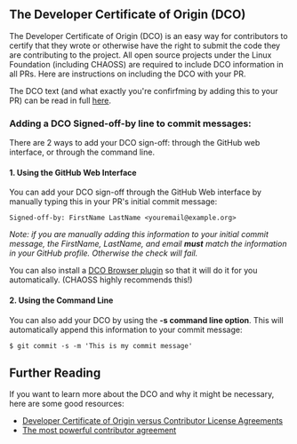 ##  The Developer Certificate of Origin (DCO) 

The Developer Certificate of Origin (DCO) is an easy way for contributors to certify that they wrote or otherwise have the right to submit the code they are contributing to the project. All open source projects under the Linux Foundation (including CHAOSS) are required to include DCO information in all PRs. Here are instructions on including the DCO with your PR.

The DCO text (and what exactly you're confirfming by adding this to your PR) can be read in full [here](https://developercertificate.org/).

### Adding a DCO Signed-off-by line to commit messages:

There are 2 ways to add your DCO sign-off: through the GitHub web interface, or through the command line. 

#### 1. Using the GitHub Web Interface

You can add your DCO sign-off through the GitHub Web interface by manually typing this in your PR's initial commit message:

    Signed-off-by: FirstName LastName <youremail@example.org>

_Note: if you are manually adding this information to your initial commit message, the FirstName, LastName, and email **must** match the information in your GitHub profile. Otherwise the check will fail._

You can also install a [DCO Browser plugin](https://github.com/scottrigby/dco-gh-ui) so that it will do it for you automatically. (CHAOSS highly recommends this!)

#### 2. Using the Command Line

You can also add your DCO by using the  **-s command line option**. This will automatically append this information to your commit message:

    $ git commit -s -m 'This is my commit message'


## Further Reading

If you want to learn more about the DCO and why it might be necessary, here are some good resources:

- [Developer Certificate of Origin versus Contributor License Agreements](https://julien.ponge.org/blog/developer-certificate-of-origin-versus-contributor-license-agreements/)
- [The most powerful contributor agreement](https://lwn.net/Articles/592503/)

